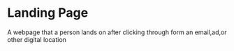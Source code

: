 # Landing Page
 A webpage that a person lands on after clicking through form an email,ad,or other digital location
